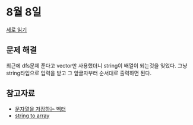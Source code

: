 # 8월 8일

[세로 읽기](https://www.acmicpc.net/problem/10798)

## 문제 해결
최근에 dfs문제 푼다고 vector만 사용했더니 string이 배열이 되는것을 잊었다.
그냥 string타입으로 입력을 받고 그 앞글자부터 순서대로 출력하면 된다. 

## 참고자료
+ [문자열을 저장하는 벡터](https://post.naver.com/viewer/postView.naver?volumeNo=11055294&memberNo=26040503)
+ [string to array](https://www.geeksforgeeks.org/convert-string-char-array-cpp/)